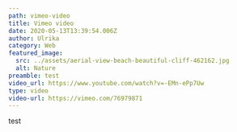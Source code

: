 ```yaml
---
path: vimeo-video
title: Vimeo video
date: 2020-05-13T13:39:54.006Z
author: Ulrika
category: Web
featured_image:
  src: ../assets/aerial-view-beach-beautiful-cliff-462162.jpg
  alt: Nature
preamble: test
video_url: https://www.youtube.com/watch?v=-EMn-ePp7Uw
type: video
video-url: https://vimeo.com/76979871
---
```

test
